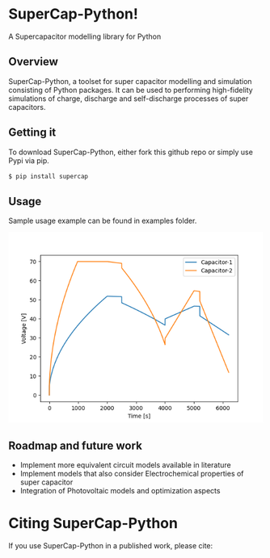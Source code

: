 # SuperCap-Python!

A Supercapacitor modelling library for Python

## Overview
SuperCap-Python, a toolset for super capacitor modelling and simulation consisting of Python packages. It can be used to performing high-fidelity simulations of charge, discharge and self-discharge processes of super capacitors.


##  Getting it

To download SuperCap-Python, either fork this github repo or simply use Pypi via pip.
```sh
$ pip install supercap
```
## Usage

Sample usage example can be found in examples folder. 

![example1](/examples/example1_output.png)

## Roadmap and future work

* Implement more equivalent circuit models available in literature
* Implement models that also consider Electrochemical properties of super capacitor
* Integration of Photovoltaic models and optimization aspects

# Citing SuperCap-Python

If you use SuperCap-Python in a published work, please cite: